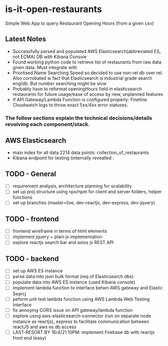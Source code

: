 # is-it-open-restaurants
Simple Web App to query Restaurant Opening Hours (from a given csv)

## Latest Notes
- Successfully parsed and populated AWS Elasticsearch(abbreviated ES, not ECMA) DB with Kibana Console
- Found working python code to retrieve list of restaurants from raw data given data. Must integrate with 
- Priortised Name Searching Speed so decided to use non-rel db over rel. Also corrobated w fact that Elasticsearch is industrial grade search eng/db. But number searching might be slow
- Probably have to reformat openingHours field in elasticsearch restaurants for future usage/ease of access by new, unplanned features 
- If API Gateway/Lambda Function is configured properly: Finetine Cloudwatch logs to throw exact 5xx/4xx error statuses. 

### The follow sections explain the technical decisions/details revolving each component/stack. 

## AWS Elasticsearch
- main index for all data 2214 data points: collection_of_restaurants
- Kibana endpoint for testing (internally revealled : 

##

## TODO - General
-[ ] requirement analysis, architecture planning for scalability
-[ ] set up proj structure using npx/npm for client and server folders, helper functions 
-[ ] set up branches (master=live, dev-reactjs, dev-express, dev-jquery)

## TODO - frontend 
-[ ] frontend wireframe in terms of html elements 
-[ ] implement jquery + plain js implementation
-[ ] explore reactjs search bar and axios js REST API

## TODO - backend
-[ ] set up AWS ES instance
-[ ] parse data into json bulk format (req of Elasticsearch dbs)
-[ ] populate data into AWS ES instance (used Kibana console)
-[ ] implement lambda function to interface betwn AWS gateway and Elastic Searcj
-[ ] peform unit test lambda function using AWS Lambda Web Testing Interface
-[ ] fix annoying CORS issue on API gateway/lambda function
-[ ] explore using aws-elasticsearch-connector (run on separate node instance as reactjs), express to facilitate communication between reactJS and aws es db access
-[ ] LAST-RESORT BY 16/4/21 10PM: implement Firebase db with reactjs front end (easy)
